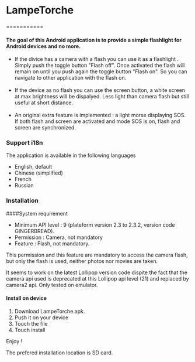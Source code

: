 # LampeTorche
===========

#### The goal of this Android application is to provide a simple flashlight for Android devices and no more.
<ul>

  <li>If the divice has a camera with a flash you can use it as a flashlight . Simply push the toggle button "Flash off".
  Once activated the flash will remain on until you push again the toggle button "Flash on". So you can navigate to other 
  application with the flash on.</li><br>
  
  <li>If the device as no flash you can use the screen button, a white screen at max brightness will be dispalyed. Less light
  than camera flash but still useful at short distance.</li><br>
  
  <li>An original extra feature is implemented : a light morse displaying SOS.
  If both flash and screen are activated and mode SOS is on, flash and screen are synchronized.</li>
</ul>  
  
### Support i18n
  The application is available in the following languages
  <ul>
    <li> English, default</li>
    <li>Chinese (simplified)</li>
    <li> French</li>
    <li>Russian</li>
  </ul>
  
  
### Installation

####System requirement
<ul>
<li>Minimum API level : 9 (plateform version 2.3 to 2.3.2, version code GINGERBREAD).</li>
<li>Permission : Camera, not mandatory</li>
<li>Feature : Flash, not mandatory.</li>
</ul>

This permission and this feature are mandatory to access the camera flash, but only the flash is used, neither photos nor 
movies are taken.

It seems to work on the latest Lollipop version code dispite the fact that the camera api used is deprecated at this 
Lollipop api level (21) and replaced by camera2 api. Only tested on emulator.


#### Install on device
1. Download LampeTorche.apk.
2. Push it on your device
3. Touch the file 
4. Touch install

Enjoy !

The prefered installation location is SD card.


  
  
    
  
